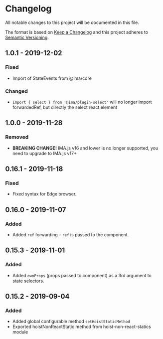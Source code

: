 # Changelog

All notable changes to this project will be documented in this file.

The format is based on [Keep a Changelog](http://keepachangelog.com/en/1.0.0/)
and this project adheres to [Semantic Versioning](http://semver.org/spec/v2.0.0.html).

## 1.0.1 - 2019-12-02
### Fixed
- Import of StateEvents from @ima/core

### Changed
- `import { select } from '@ima/plugin-select'` will no longer import forwardedRef, but directly the select react element

## 1.0.0 - 2019-11-28
### Removed
- **BREAKING CHANGE!** IMA.js v16 and lower is no longer supported, you need to upgrade to IMA.js v17+

## 0.16.1 - 2019-11-18
### Fixed
- Fixed syntax for Edge browser.

## 0.16.0 - 2019-11-07
### Added
- Added `ref` forwarding – `ref` is passed to the component.

## 0.15.3 - 2019-11-01
### Added
- Added `ownProps` (props passed to component) as a 3rd argument to state selectors.

## 0.15.2 - 2019-09-04
### Added
- Added global configurable method `setHoistStaticMethod`
- Exported hoistNonReactStatic method from hoist-non-react-statics module
